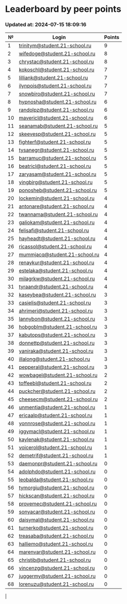 # Leaderboard by peer points

### Updated at: 2024-07-15 18:09:16

| № | Login | Points |
|---|-------|--------|
|1|trinitym@student.21-school.ru|9|
|2|wifedoge@student.21-school.ru|8|
|3|chrystac@student.21-school.ru|8|
|4|kokoschl@student.21-school.ru|7|
|5|lilliank@student.21-school.ru|7|
|6|ilynpois@student.21-school.ru|7|
|7|snowbiro@student.21-school.ru|7|
|8|hypnosha@student.21-school.ru|6|
|9|randolpz@student.21-school.ru|6|
|10|mavericl@student.21-school.ru|6|
|11|seanamab@student.21-school.ru|5|
|12|skeevesp@student.21-school.ru|5|
|13|fighterf@student.21-school.ru|5|
|14|tysanegr@student.21-school.ru|5|
|15|barramuc@student.21-school.ru|5|
|16|beatricl@student.21-school.ru|5|
|17|zaryasam@student.21-school.ru|5|
|18|yingbirg@student.21-school.ru|5|
|19|ponosheb@student.21-school.ru|5|
|20|lockemin@student.21-school.ru|4|
|21|antonare@student.21-school.ru|4|
|22|twannama@student.21-school.ru|4|
|23|galiokam@student.21-school.ru|4|
|24|felisafi@student.21-school.ru|4|
|25|hayheadt@student.21-school.ru|4|
|26|ricassol@student.21-school.ru|4|
|27|mummjacq@student.21-school.ru|4|
|28|renaykur@student.21-school.ru|4|
|29|estelaka@student.21-school.ru|4|
|30|milagrkw@student.21-school.ru|4|
|31|tyraandr@student.21-school.ru|4|
|32|kaseybea@student.21-school.ru|3|
|33|casielis@student.21-school.ru|3|
|34|ahrimeri@student.21-school.ru|3|
|35|lannybon@student.21-school.ru|3|
|36|hobgoblm@student.21-school.ru|3|
|37|kabutops@student.21-school.ru|3|
|38|donnettp@student.21-school.ru|3|
|39|yaniraka@student.21-school.ru|3|
|40|illalong@student.21-school.ru|3|
|41|pepperal@student.21-school.ru|3|
|42|wowbagel@student.21-school.ru|2|
|43|toffeebl@student.21-school.ru|2|
|44|puckcher@student.21-school.ru|2|
|45|cheesecm@student.21-school.ru|2|
|46|unmentia@student.21-school.ru|1|
|47|ericaalp@student.21-school.ru|1|
|48|yonnrose@student.21-school.ru|1|
|49|iggymacl@student.21-school.ru|1|
|50|kaylenak@student.21-school.ru|1|
|51|voicerol@student.21-school.ru|1|
|52|demetrif@student.21-school.ru|1|
|53|daemonpr@student.21-school.ru|0|
|54|adolphdo@student.21-school.ru|0|
|55|leobalda@student.21-school.ru|0|
|56|tymorgiu@student.21-school.ru|0|
|57|hickscan@student.21-school.ru|0|
|58|provemec@student.21-school.ru|0|
|59|sonyacar@student.21-school.ru|0|
|60|daisymal@student.21-school.ru|0|
|61|turnerko@student.21-school.ru|0|
|62|treasaba@student.21-school.ru|0|
|63|halliemo@student.21-school.ru|0|
|64|marenvar@student.21-school.ru|0|
|65|christib@student.21-school.ru|0|
|66|vincenzg@student.21-school.ru|0|
|67|juggermy@student.21-school.ru|0|
|68|lorenuzu@student.21-school.ru|0|
|
